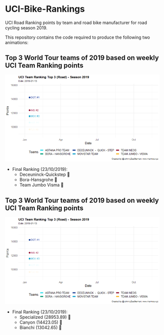 # UCI-Bike-Rankings
UCI Road Ranking points by team and road bike manufacturer for road cycling season 2019.

This repository contains the code required to produce the following two animations:

## Top 3 World Tour teams of 2019 based on weekly UCI Team Ranking points
![](top3anim.gif)

* Final Ranking (23/10/2019):
  * Deceuninck-Quickstep 🥇
  * Bora-Hansgrohe 🥈
  * Team Jumbo Visma 🥉

## Top 3 World Tour teams of 2019 based on weekly UCI Team Ranking points
![](top3anim.gif)

* Final Ranking (23/10/2019):
  * Specialized (28953.89) 🥇
  * Canyon (14423.05) 🥈
  * Bianchi (13042.65) 🥉
